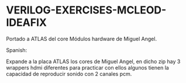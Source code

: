 # VERILOG-EXERCISES-MCLEOD-IDEAFIX
Portado a ATLAS del core Módulos hardware de Miguel Angel.


Spanish:

Expande a la placa ATLAS los cores de Miguel Angel, en dicho zip hay 3 wrappers hdmi diferentes para practicar con ellos algunos tienen la capacidad de reproducir sonido con 2 canales pcm.

